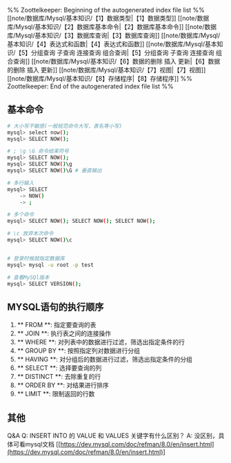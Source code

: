 %% Zoottelkeeper: Beginning of the autogenerated index file list  %%
 [[note/数据库/Mysql/基本知识/【1】数据类型|【1】数据类型]]
 [[note/数据库/Mysql/基本知识/【2】数据库基本命令|【2】数据库基本命令]]
 [[note/数据库/Mysql/基本知识/【3】数据库查询|【3】数据库查询]]
 [[note/数据库/Mysql/基本知识/【4】表达式和函数|【4】表达式和函数]]
 [[note/数据库/Mysql/基本知识/【5】分组查询 子查询 连接查询 组合查询|【5】分组查询 子查询 连接查询 组合查询]]
 [[note/数据库/Mysql/基本知识/【6】数据的删除 插入 更新|【6】数据的删除 插入 更新]]
 [[note/数据库/Mysql/基本知识/【7】视图|【7】视图]]
 [[note/数据库/Mysql/基本知识/【8】存储程序|【8】存储程序]]
%% Zoottelkeeper: End of the autogenerated index file list  %%

## 基本命令
```bash
# 大小写不敏感(一般规范命令大写，表名等小写)
mysql> select now();
mysql> SELECT NOW();

# ; \g \G 命令结束符号
mysql> SELECT NOW();
mysql> SELECT NOW()\g
mysql> SELECT NOW()\G # 垂直输出

# 多行输入
mysql> SELECT
    -> NOW()
    -> ;

# 多个命令
mysql> SELECT NOW(); SELECT NOW(); SELECT NOW();

# \c 放弃本次命令
mysql> SELECT NOW()\c


# 登录时候就指定数据库
mysql> mysql -u root -p test

# 查看MySQl版本
mysql> SELECT VERSION();
```

## MYSQL语句的执行顺序

1. ** FROM **: 指定要查询的表
2. ** JOIN **: 执行表之间的连接操作
3. ** WHERE **: 对列表中的数据进行过滤，筛选出指定条件的行
4. ** GROUP BY **: 按照指定列对数据进行分组
5. ** HAVING **: 对分组后的数据进行过滤，筛选出指定条件的分组
6. ** SELECT **: 选择要查询的列
7. ** DISTINCT **: 去除重复的行
8. ** ORDER BY **: 对结果进行排序
9. ** LIMIT **: 限制返回的行数

## 其他

Q&A
Q: INSERT INTO 的 VALUE 和 VALUES 关键字有什么区别？
A: 没区别，具体可看mysql文档 [[https://dev.mysql.com/doc/refman/8.0/en/insert.html](https://dev.mysql.com/doc/refman/8.0/en/insert.html)]

